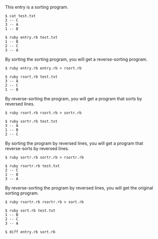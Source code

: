 This entry is a sorting program.

    $ cat test.txt
    2 -- C
    3 -- A
    1 -- B

    $ ruby entry.rb test.txt
    1 -- B
    2 -- C
    3 -- A

By sorting the sorting program, you will get a reverse-sorting program.

    $ ruby entry.rb entry.rb > rsort.rb

    $ ruby rsort.rb test.txt
    3 -- A
    2 -- C
    1 -- B

By reverse-sorting the program, you will get a program that sorts by reversed lines.

    $ ruby rsort.rb rsort.rb > sortr.rb

    $ ruby sortr.rb test.txt
    3 -- A
    1 -- B
    2 -- C

By sorting the program by reversed lines, you will get a program that reverse-sorts by reversed lines.

    $ ruby sortr.rb sortr.rb > rsortr.rb

    $ ruby rsortr.rb test.txt
    2 -- C
    1 -- B
    3 -- A

By reverse-sorting the program by reversed lines, you will get the original sorting program.

    $ ruby rsortr.rb rsortr.rb > sort.rb

    $ ruby sort.rb test.txt
    1 -- B
    2 -- C
    3 -- A

    $ diff entry.rb sort.rb
